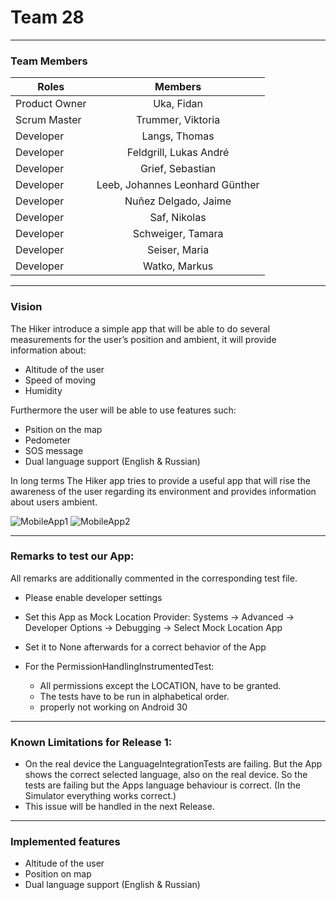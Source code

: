 # Team 28
---

### Team Members

| **Roles**        | **Members** |
| ------------- |:-------------: |
| Product Owner | Uka, Fidan |
| Scrum Master  | Trummer, Viktoria |
| Developer | Langs, Thomas |
| Developer | Feldgrill, Lukas André |
| Developer | Grief, Sebastian |
| Developer | Leeb, Johannes Leonhard Günther |
| Developer | Nuñez Delgado, Jaime |
| Developer | Saf, Nikolas |
| Developer | Schweiger, Tamara |
| Developer | Seiser, Maria |
| Developer | Watko, Markus |

---

### Vision


The Hiker introduce a simple app that will be able to do several measurements for the user’s position and ambient, it will provide information about:
* Altitude of the user
* Speed of moving
* Humidity

Furthermore the user will be able to use features such:
* Psition on the map 
* Pedometer
* SOS message
* Dual language support (English & Russian)

In long terms The Hiker app tries to provide a useful app that will rise the awareness of the user regarding its environment and provides information about users ambient.


![MobileApp1](https://user-images.githubusercontent.com/79966516/114615879-7ec0c980-9ca6-11eb-85ac-ba26860b4a15.PNG)
![MobileApp2](https://user-images.githubusercontent.com/79966516/114615904-84b6aa80-9ca6-11eb-93ab-32ad477e2334.PNG)


---

### Remarks to test our App:

All remarks are additionally commented in the corresponding test file.
* Please enable developer settings
* Set this App as Mock Location Provider: Systems -> Advanced -> Developer Options -> Debugging -> Select Mock Location App 
* Set it to None afterwards for a correct behavior of the App

* For the PermissionHandlingInstrumentedTest:
    * All permissions except the LOCATION, have to be granted.
    * The tests have to be run in alphabetical order.
    * properly not working on Android 30
---

### Known Limitations for Release 1:

* On the real device the LanguageIntegrationTests are failing. But the App shows the correct selected language, also on the real device. So the tests are failing but the Apps language behaviour is correct. (In the Simulator everything works correct.)
* This issue will be handled in the next Release.

---

### Implemented features

* Altitude of the user
* Position on map
* Dual language support (English & Russian)

